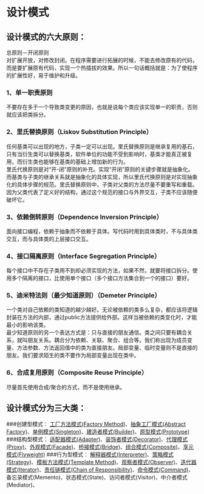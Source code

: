 # 设计模式

## 设计模式的六大原则：
总原则－开闭原则   
对扩展开放，对修改封闭。在程序需要进行拓展的时候，不能去修改原有的代码，而是要扩展原有代码，实现一个热插拔的效果。所以一句话概括就是：为了使程序的扩展性好，易于维护和升级。

### 1、单一职责原则
不要存在多于一个导致类变更的原因，也就是说每个类应该实现单一的职责，否则就应该把类拆分。

### 2、里氏替换原则（Liskov Substitution Principle）
任何基类可以出现的地方，子类一定可以出现。里氏替换原则是继承复用的基石，只有当衍生类可以替换基类，软件单位的功能不受到影响时，基类才能真正被复用，而衍生类也能够在基类的基础上增加新的行为。   
里氏代换原则是对“开-闭”原则的补充。实现“开闭”原则的关键步骤就是抽象化。而基类与子类的继承关系就是抽象化的具体实现，所以里氏代换原则是对实现抽象化的具体步骤的规范。里氏替换原则中，子类对父类的方法尽量不要重写和重载。因为父类代表了定义好的结构，通过这个规范的接口与外界交互，子类不应该随便破坏它。

### 3、依赖倒转原则（Dependence Inversion Principle）
面向接口编程，依赖于抽象而不依赖于具体。写代码时用到具体类时，不与具体类交互，而与具体类的上层接口交互。

### 4、接口隔离原则（Interface Segregation Principle）
每个接口中不存在子类用不到却必须实现的方法，如果不然，就要将接口拆分。使用多个隔离的接口，比使用单个接口（多个接口方法集合到一个的接口）要好。

### 5、迪米特法则（最少知道原则）（Demeter Principle）
一个类对自己依赖的类知道的越少越好。无论被依赖的类多么复杂，都应该将逻辑封装在方法的内部，通过public方法提供给外部。这样当被依赖的类变化时，才能最小的影响该类。   
最少知道原则的另一个表达方式是：只与直接的朋友通信。类之间只要有耦合关系，就叫朋友关系。耦合分为依赖、关联、聚合、组合等。我们称出现为成员变量、方法参数、方法返回值中的类为直接朋友。局部变量、临时变量则不是直接的朋友。我们要求陌生的类不要作为局部变量出现在类中。

### 6、合成复用原则（Composite Reuse Principle）
尽量首先使用合成/聚合的方式，而不是使用继承。

## 设计模式分为三大类：
###创建型模式：
[工厂方法模式(Factory Method)](https://github.com/jialechan/design_patterns/blob/master/design_patterns/%E5%B7%A5%E5%8E%82%E6%96%B9%E6%B3%95%E6%A8%A1%E5%BC%8F.md)、[抽象工厂模式(Abstract Factory)](https://github.com/jialechan/design_patterns/blob/master/design_patterns/%E6%8A%BD%E8%B1%A1%E5%B7%A5%E5%8E%82%E6%A8%A1%E5%BC%8F.md)、[单例模式(Singleton)](https://github.com/jialechan/design_patterns/blob/master/design_patterns/%E5%8D%95%E4%BE%8B%E6%A8%A1%E5%BC%8F.md)、[建造者模式(Builder)](https://github.com/jialechan/design_patterns/blob/master/design_patterns/%E5%BB%BA%E9%80%A0%E8%80%85%E6%A8%A1%E5%BC%8F.md)、[原型模式(Prototype)](https://github.com/jialechan/design_patterns/blob/master/design_patterns/%E5%8E%9F%E5%9E%8B%E6%A8%A1%E5%BC%8F.md)
###结构型模式：
[适配器模式(Adapter)](https://github.com/jialechan/design_patterns/blob/master/design_patterns/%E9%80%82%E9%85%8D%E5%99%A8%E6%A8%A1%E5%BC%8F.md)、[装饰者模式(Decorator)](https://github.com/jialechan/design_patterns/blob/master/design_patterns/%E8%A3%85%E9%A5%B0%E8%80%85%E6%A8%A1%E5%BC%8F.md)、[代理模式(Proxy)](https://github.com/jialechan/design_patterns/blob/master/design_patterns/%E4%BB%A3%E7%90%86%E6%A8%A1%E5%BC%8F.md)、[外观模式(Facade)](https://github.com/jialechan/design_patterns/blob/master/design_patterns/%E5%A4%96%E8%A7%82%E6%A8%A1%E5%BC%8F.md)、[桥接模式(Bridge)](https://github.com/jialechan/design_patterns/blob/master/design_patterns/%E6%A1%A5%E6%8E%A5%E6%A8%A1%E5%BC%8F.md)、[组合模式(Composite)](https://github.com/jialechan/design_patterns/blob/master/design_patterns/%E7%BB%84%E5%90%88%E6%A8%A1%E5%BC%8F.md)、[享元模式(Flyweight)](https://github.com/jialechan/design_patterns/blob/master/design_patterns/%E4%BA%AB%E5%85%83%E6%A8%A1%E5%BC%8F.md)
###行为型模式：
[解释器模式(Interpreter)](https://github.com/jialechan/design_patterns/blob/master/design_patterns/%E8%A7%A3%E9%87%8A%E5%99%A8%E6%A8%A1%E5%BC%8F.md)、[策略模式(Strategy)](https://github.com/jialechan/design_patterns/blob/master/design_patterns/%E7%AD%96%E7%95%A5%E6%A8%A1%E5%BC%8F.md)、[模板方法模式(Template Method)](https://github.com/jialechan/design_patterns/blob/master/design_patterns/%E6%A8%A1%E6%9D%BF%E6%96%B9%E6%B3%95%E6%A8%A1%E5%BC%8F.md)、[观察者模式(Observer)](https://github.com/jialechan/design_patterns/blob/master/design_patterns/%E8%A7%82%E5%AF%9F%E8%80%85%E6%A8%A1%E5%BC%8F.md)、[迭代器模式(Iterator)](https://github.com/jialechan/design_patterns/blob/master/design_patterns/%E8%BF%AD%E4%BB%A3%E5%99%A8%E6%A8%A1%E5%BC%8F.md)、[责任链模式(Chain of Responsibility)](https://github.com/jialechan/design_patterns/blob/master/design_patterns/%E8%B4%A3%E4%BB%BB%E9%93%BE%E6%A8%A1%E5%BC%8F.md)、[命令模式(Command)](https://github.com/jialechan/design_patterns/blob/master/design_patterns/%E5%91%BD%E4%BB%A4%E6%A8%A1%E5%BC%8F.md)、备忘录模式(Memento)、状态模式(State)、访问者模式(Visitor)、中介者模式(Mediator)、
